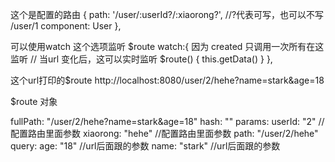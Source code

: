  这个是配置的路由
  {
    path: '/user/:userId?/:xiaorong?', //?代表可写，也可以不写 /user/1
    component: User
  },

可以使用watch 这个选项监听 $route
    watch:{
        因为 created 只调用一次所有在这监听
        // 当url 变化后，这可以实时监听
        $route() {
            this.getData()
        }
    },
    
这个url打印的$route
http://localhost:8080/user/2/hehe?name=stark&age=18

$route 对象

fullPath: "/user/2/hehe?name=stark&age=18"
hash: ""
params:
  userId: "2" //配置路由里面参数
  xiaorong: "hehe" //配置路由里面参数
path: "/user/2/hehe"
query:
    age: "18" //url后面跟的参数
    name: "stark" //url后面跟的参数